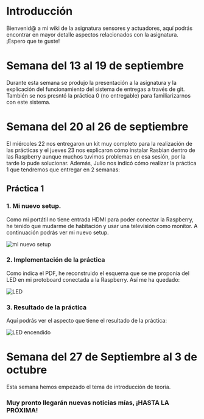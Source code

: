 # Introducción
Bienvenid@ a mi wiki de la asignatura sensores y actuadores, aquí podrás encontrar en mayor detalle aspectos relacionados con la asignatura. ¡Espero que te guste! 

# Semana del 13 al 19 de septiembre
Durante esta semana se produjo la presentación a la asignatura y la explicación del funcionamiento del sistema de entregas a través de git. También se nos presntó la práctica 0 (no entregable) para familiarizarnos con este sistema. 

# Semana del 20 al 26 de septiembre
El miércoles 22 nos entregaron un kit muy completo para la realización de las prácticas y el jueves 23 nos explicaron cómo instalar Rasbian dentro de las Raspberry aunque muchos tuvimos problemas en esa sesión, por la tarde lo pude solucionar. Además, Julio nos indicó cómo realizar la práctica 1 que tendremos que entregar en 2 semanas: 

## Práctica 1
### 1. Mi nuevo setup.
Como mi portátil no tiene entrada HDMI para poder conectar la Raspberry, he tenido que mudarme de habitación y usar una televisión como monitor. A continuación podrás ver mi nuevo setup.

![mi nuevo setup](https://urjc-my.sharepoint.com/:i:/g/personal/j_lopeza_2020_alumnos_urjc_es/EeoXF4C1aSFDiAmPsloRfRQBEzCc6Jkvx6oTKzvqPvufiA?e=2njj8K "Mi setup")

### 2. Implementación de la práctica
Como indica el PDF, he reconstruido el esquema que se me proponía del LED en mi protoboard conectada a la Raspberry. Así me ha quedado:

![LED](https://urjc-my.sharepoint.com/:i:/g/personal/j_lopeza_2020_alumnos_urjc_es/EfxPA1Fw5eVKqEATeS533-YBhmCenmtPb7iFoSv-SZj8-g?e=CMVlQ1 "Instalación del LED")

### 3. Resultado de la práctica
Aquí podrás ver el aspecto que tiene el resultado de la práctica:

![LED encendido](https://urjc-my.sharepoint.com/:i:/g/personal/j_lopeza_2020_alumnos_urjc_es/EQ7IFu2oclhBqMuYbiqYapUBICTX7lh-2inbJkgJxTJ2Hw?e=vAyS18 "LED encendido")

# Semana del 27 de Septiembre al 3 de octubre
Esta semana hemos empezado el tema de introducción  de teoría.


### Muy pronto llegarán nuevas noticias mías, ¡HASTA LA PRÓXIMA!
